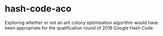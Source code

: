 # hash-code-aco
Exploring whether or not an ant colony optimisation algorithm would have been appropriate for the qualification round of 2018 Google Hash Code

